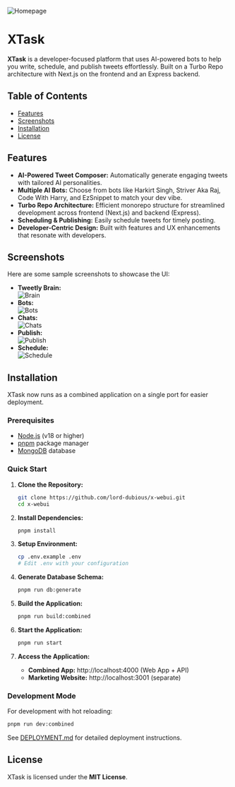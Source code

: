   ![Homepage](https://cytd5kmgz6.ufs.sh/f/aIroXtB9CoHUQjQF1sv1N097MgFkwydKY3rmbRif5EsltJ6Q)

# XTask

**XTask** is a developer-focused platform that uses AI-powered bots to help you write, schedule, and publish tweets effortlessly. Built on a Turbo Repo architecture with Next.js on the frontend and an Express backend.

## Table of Contents

- [Features](#features)
- [Screenshots](#screenshots)
- [Installation](#installation)
- [License](#license)

## Features

- **AI-Powered Tweet Composer:** Automatically generate engaging tweets with tailored AI personalities.
- **Multiple AI Bots:** Choose from bots like Harkirt Singh, Striver Aka Raj, Code With Harry, and EzSnippet to match your dev vibe.
- **Turbo Repo Architecture:** Efficient monorepo structure for streamlined development across frontend (Next.js) and backend (Express).
- **Scheduling & Publishing:** Easily schedule tweets for timely posting.
- **Developer-Centric Design:** Built with features and UX enhancements that resonate with developers.

## Screenshots

Here are some sample screenshots to showcase the UI:

- **Tweetly Brain:**  
  ![Brain](https://cytd5kmgz6.ufs.sh/f/aIroXtB9CoHUexNiNtFGZ8ejuvhlPcoHR2rBdUbzs9iMw4Kg)
- **Bots:**  
  ![Bots](https://cytd5kmgz6.ufs.sh/f/aIroXtB9CoHUZpbJCmEc47LUgHpo5GeIyu2XbMa1RxwZqdEi)
- **Chats:**  
  ![Chats](https://cytd5kmgz6.ufs.sh/f/aIroXtB9CoHUDyZNS7eoKceE4txni7wkXlqFapgHb6GCu9vA)
- **Publish:**  
  ![Publish](https://cytd5kmgz6.ufs.sh/f/aIroXtB9CoHURjglvcSNVjtTDCBbn20Khu9IUcSZM3LXzOiR)
- **Schedule:**  
  ![Schedule](https://cytd5kmgz6.ufs.sh/f/aIroXtB9CoHUx5Vls9DFuHyEDPQ4rWRs12eht5xmb0VcYBqk)


## Installation

XTask now runs as a combined application on a single port for easier deployment.

### Prerequisites

- [Node.js](https://nodejs.org/) (v18 or higher)
- [pnpm](https://pnpm.io/) package manager
- [MongoDB](https://www.mongodb.com/) database

### Quick Start

1. **Clone the Repository:**
   ```bash
   git clone https://github.com/lord-dubious/x-webui.git
   cd x-webui
   ```

2. **Install Dependencies:**
   ```bash
   pnpm install
   ```

3. **Setup Environment:**
   ```bash
   cp .env.example .env
   # Edit .env with your configuration
   ```

4. **Generate Database Schema:**
   ```bash
   pnpm run db:generate
   ```

5. **Build the Application:**
   ```bash
   pnpm run build:combined
   ```

6. **Start the Application:**
   ```bash
   pnpm run start
   ```

7. **Access the Application:**
   - **Combined App:** http://localhost:4000 (Web App + API)
   - **Marketing Website:** http://localhost:3001 (separate)

### Development Mode

For development with hot reloading:
```bash
pnpm run dev:combined
```

See [DEPLOYMENT.md](./DEPLOYMENT.md) for detailed deployment instructions.

## License

XTask is licensed under the **MIT License**.

